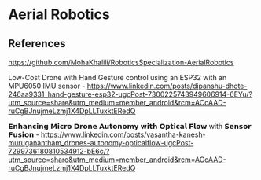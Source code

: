 # Aerial Robotics


## References

https://github.com/MohaKhalili/RoboticsSpecialization-AerialRobotics

Low-Cost Drone with Hand Gesture control using an ESP32 with an MPU6050 IMU sensor - https://www.linkedin.com/posts/dipanshu-dhote-246aa9331_hand-gesture-esp32-ugcPost-7300225743949606914-6EYu/?utm_source=share&utm_medium=member_android&rcm=ACoAAD-ruCgBJnujmeLzmj1X4DpLLTuxktERedQ

𝗘𝗻𝗵𝗮𝗻𝗰𝗶𝗻𝗴 𝗠𝗶𝗰𝗿𝗼 𝗗𝗿𝗼𝗻𝗲 𝗔𝘂𝘁𝗼𝗻𝗼𝗺𝘆 𝘄𝗶𝘁𝗵 𝗢𝗽𝘁𝗶𝗰𝗮𝗹 𝗙𝗹𝗼𝘄 with 𝗦𝗲𝗻𝘀𝗼𝗿 𝗙𝘂𝘀𝗶𝗼𝗻 - https://www.linkedin.com/posts/vasantha-kanesh-muruganantham_drones-autonomy-opticalflow-ugcPost-7299736180810534912-bE6c/?utm_source=share&utm_medium=member_android&rcm=ACoAAD-ruCgBJnujmeLzmj1X4DpLLTuxktERedQ
